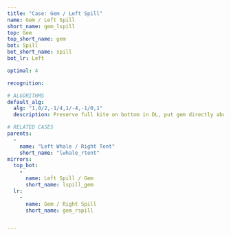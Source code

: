 ```yaml
---
title: "Case: Gem / Left Spill"
name: Gem / Left Spill
short_name: gem_lspill
top: Gem
top_short_name: gem
bot: Spill
bot_short_name: spill
bot_lr: Left

optimal: 4

recognition:

# ALGORITHMS
default_alg:
  alg: "1,0/2,-1/4,1/-4,-1/0,1"
  description: Preserve full kite on bottom in DL, put gem directly above isolated corner on bottom (in this case, in UFR/DFR).

# RELATED CASES
parents:
  -
    name: "Left Whale / Right Tent"
    short_name: "lwhale_rtent"
mirrors:
  top_bot:
    -
      name: Left Spill / Gem
      short_name: lspill_gem
  lr:
    -
      name: Gem / Right Spill
      short_name: gem_rspill


---
```


